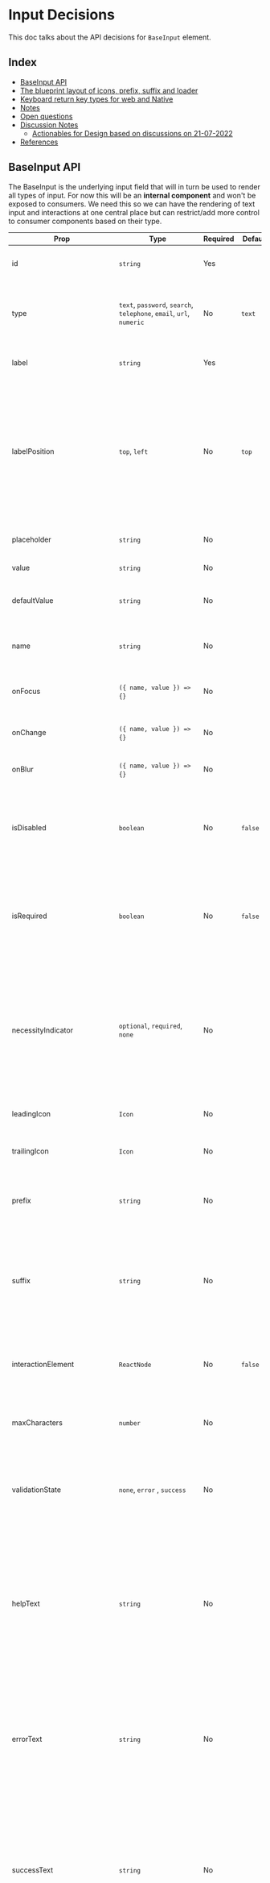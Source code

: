 # Input Decisions <!-- omit in toc -->

This doc talks about the API decisions for `BaseInput` element.

## Index <!-- omit in toc -->

- [BaseInput API](#baseinput-api)
- [The blueprint layout of icons, prefix, suffix and loader](#the-blueprint-layout-of-icons-prefix-suffix-and-loader)
- [Keyboard return key types for web and Native](#keyboard-return-key-types-for-web-and-native)
- [Notes](#notes)
- [Open questions](#open-questions)
- [Discussion Notes](#discussion-notes)
  - [Actionables for Design based on discussions on 21-07-2022](#actionables-for-design-based-on-discussions-on-21-07-2022)
- [References](#references)

## BaseInput API

The BaseInput is the underlying input field that will in turn be used to render all types of input. For now this will be an **internal component** and won't be exposed to consumers. We need this so we can have the rendering of text input and interactions at one central place but can restrict/add more control to consumer components based on their type.

| Prop                                                                                                       | Type                                                                                                                                                                                                                                                   | Required | Default                               | Description                                                                                                                                                                                                                                                                           |
| ---------------------------------------------------------------------------------------------------------- | ------------------------------------------------------------------------------------------------------------------------------------------------------------------------------------------------------------------------------------------------------ | -------- | ------------------------------------- | ------------------------------------------------------------------------------------------------------------------------------------------------------------------------------------------------------------------------------------------------------------------------------------- |
| id                                                                                                         | `string`                                                                                                                                                                                                                                               | Yes      |                                       | ID that will be used for accessibility purpose                                                                                                                                                                                                                                        |
| type                                                                                                       | `text`, `password`, `search`, `telephone`, `email`, `url`, `numeric`                                                                                                                                                                                   | No       | `text`                                | type of text to be rendered. this will also determine the keyboard type to be show on mobile devices                                                                                                                                                                                  |
| label                                                                                                      | `string`                                                                                                                                                                                                                                               | Yes      |                                       | Determines the label of an input field. Also used as `aria-label`                                                                                                                                                                                                                     |
| labelPosition                                                                                              | `top`, `left`                                                                                                                                                                                                                                          | No       | `top`                                 | Used to identify if the label of the input field will be placed on the top of the input field or left. `left` is only available for large screen devices. When position is `left` then the width of the label is fixed to `120px` and the content is aligned left.                    |
| placeholder                                                                                                | `string`                                                                                                                                                                                                                                               | No       |                                       | Placeholder text to be displayed inside the input field                                                                                                                                                                                                                               |
| value                                                                                                      | `string`                                                                                                                                                                                                                                               | No       |                                       | Makes input field [controlled](https://reactjs.org/docs/forms.html#controlled-components)                                                                                                                                                                                             |
| defaultValue                                                                                               | `string`                                                                                                                                                                                                                                               | No       |                                       | Used to set the default value of input field when it's [uncontrolled](https://reactjs.org/docs/uncontrolled-components.html#default-values) controlled                                                                                                                                |
| name                                                                                                       | `string`                                                                                                                                                                                                                                               | No       |                                       | The name of the checkbox group, [useful in form submissions](https://developer.mozilla.org/en-US/docs/Web/HTML/Element/input#name)                                                                                                                                                    |
| onFocus                                                                                                    | `({ name, value }) => {}`                                                                                                                                                                                                                              | No       |                                       | Function called when the value of the input field receives focus                                                                                                                                                                                                                      |
| onChange                                                                                                   | `({ name, value }) => {}`                                                                                                                                                                                                                              | No       |                                       | Function called when the value of the input field changes                                                                                                                                                                                                                             |
| onBlur                                                                                                     | `({ name, value }) => {}`                                                                                                                                                                                                                              | No       |                                       | Function called when the input field loses focus                                                                                                                                                                                                                                      |
| isDisabled                                                                                                 | `boolean`                                                                                                                                                                                                                                              | No       | `false`                               | Marks the input field as disabled. It'll also set `aria-disabled` to true and hence the input field will loose keyboard focus.                                                                                                                                                        |
| isRequired                                                                                                 | `boolean`                                                                                                                                                                                                                                              | No       | `false`                               | Marks the input field as required. if the errorText is provided then that will be shown if the field is required and not filled, else `${label} is required`                                                                                                                          |
| necessityIndicator                                                                                         | `optional`, `required`, `none`                                                                                                                                                                                                                         | No       |                                       | Indicator to be shown next to the label for emphasizing the necessity of the field. if `optional` is provided then it'll show `${label} (optional)` and if `required` is provided then it'll show `${label} *`                                                                        |
| leadingIcon                                                                                                | `Icon`                                                                                                                                                                                                                                                 | No       |                                       | Icon to be displayed at the start of the input field.                                                                                                                                                                                                                                 |
| trailingIcon                                                                                               | `Icon`                                                                                                                                                                                                                                                 | No       |                                       | Icon to be displayed at the end of the input field.                                                                                                                                                                                                                                   |
| prefix                                                                                                     | `string`                                                                                                                                                                                                                                               | No       |                                       | Used when we want to add prefix to the input field. Eg: `$` or `₹`. The prefix will be placed **after** `icon`                                                                                                                                                                        |
| suffix                                                                                                     | `string`                                                                                                                                                                                                                                               | No       |                                       | Used when we want to add suffix to the input field. Eg: `.00` or `@gmail.com`. If `showClearButton` is `true` then suffix will be placed **after** clear button.                                                                                                                      |
| interactionElement                                                                                         | `ReactNode`                                                                                                                                                                                                                                            | No       | `false`                               | Element to be rendered before suffix. This is decided by the component which is extending BaseInput                                                                                                                                                                                   |
| maxCharacters                                                                                              | `number`                                                                                                                                                                                                                                               | No       |                                       | Restrict the number of characters that can be entered in the input field                                                                                                                                                                                                              |
| validationState                                                                                            | `none`, `error` , `success`                                                                                                                                                                                                                            | No       |                                       | Applies the style to the input field based on validation status and shows either `errorText` or `successText` respectively                                                                                                                                                            |
| helpText                                                                                                   | `string`                                                                                                                                                                                                                                               | No       |                                       | Shown when we want to add some hint to the input field. Displayed under the input field. Only one of `helpText`, `errorText` or `successText` is shown at a time in the priority order as `errorText`, `successText`, `helpText`                                                      |
| errorText                                                                                                  | `string`                                                                                                                                                                                                                                               | No       |                                       | Shown when the `validationState` of the input field is set to Error. Only one of `helpText`, `errorText` or `successText` is shown at a time in the priority order as `errorText`, `successText`, `helpText`                                                                          |
| successText                                                                                                | `string`                                                                                                                                                                                                                                               | No       |                                       | Shown when the `validationState` of the input field is set to Success. Only one of `helpText`, `errorText` or `successText` is shown at a time in the priority order as `errorText`, `successText`, `helpText`                                                                        |
| autoFocus                                                                                                  | `boolean`                                                                                                                                                                                                                                              | No       | `false`                               | The autofocus global attribute is a Boolean attribute indicating that an element should be focused on page load. [Web Reference](https://developer.mozilla.org/en-US/docs/Web/HTML/Global_attributes/autofocus), [Native Reference](https://reactnative.dev/docs/textinput#autofocus) |
| autoCompleteSuggestionType                                                                                 | `none`, `creditCardCSC`, `creditCardExpiry`, `creditCardExpiryMonth`, `creditCardExpiryYear`, `creditCardNumber`, `email`, `name`, `username`, `password`, `passwordNew`, `postalAddressCountry`, `postalCode`, `streetAddress`, `smsOTP`, `telephone` | No       |                                       | Specifies autocomplete hints for the system, so it can provide autofill                                                                                                                                                                                                               |
| keyboardReturnKeyType [Check this table for full reference](#keyboard-return-key-types-for-web-and-native) | `default`, `go`, `done`, `next`, `previous`, `search`, `send`                                                                                                                                                                                          | No       | Closest based on the `type` attribute | Determines how the return key should look on the keyboard on mobile devices or virtual keyboard                                                                                                                                                                                       |
| keyboardType                                                                                               | `text`, `search`, `telephone`, `email`, `url`, `numeric`, `decimal`                                                                                                                                                                                    | No       | `text`                                | Keyboard to be shown for specific input types                                                                                                                                                                                                                                         |
| textAlign                                                                                                  | `left`, `center`, `right`                                                                                                                                                                                                                              | No       | `text`                                | Keyboard to be shown for specific input types                                                                                                                                                                                                                                         |
| trailingHeaderSlot                                                                                         | `(value: string) => ReactNode`                                                                                                                                                                                                                         | No       |                                       | Element to be rendered on the trailing slot of input field label                                                                                                                                                                                                                      |
| trailingFooterSlot                                                                                         | `(value?: string) => ReactNode`                                                                                                                                                                                                                        | No       |                                       | Element to be rendered on the trailing slot of input field footer                                                                                                                                                                                                                     |

## The blueprint layout of icons, prefix, suffix and loader

![Base InputField Layout](base-inputfield-layout.png)

## Keyboard return key types for web and Native

| Key Type            | Web                       | Native                                   |
| ------------------- | ------------------------- | ---------------------------------------- |
| <kbd>↵</kbd>        | `enterkeyhint="enter"`    | `returnKeyType="default"`                |
| <kbd>go</kbd>       | `enterkeyhint="go"`       | `returnKeyType="go"`                     |
| <kbd>Done</kbd>     | `enterkeyhint="done"`     | `returnKeyType="done"`                   |
| <kbd>Next</kbd>     | `enterkeyhint="next"`     | `returnKeyType="next"`                   |
| <kbd>Previous</kbd> | `enterkeyhint="previous"` | `returnKeyType="previous"`(android only) |
| <kbd>Search</kbd>   | `enterkeyhint="search"`   | `returnKeyType="search"`                 |
| <kbd>Send</kbd>     | `enterkeyhint="send"`     | `returnKeyType="send"`                   |

## Notes

Reusable components candidate

- label
- helpText/errorText/successText
- character counter(only input field)
- clear icon button
- prefix/suffix

## Open questions

- [ ] Do we need to expose `autoCapitalize` for native?
  - confirm once with mobile devs. design side we shall not touch this
- [ ] Do we need to expose `onSubmitEditing` for native?
- [ ] Do we need to fix the height for reserving space for help/error/success text?
  - Pending on design, Saurav to visually test this
- [x] Do we have icon which is clickable so we can put it under textfield?
  - We don't have need to create one
- [x] motion for the textfield animation in active state
- [x] Do we have a use case of using textfield without label or form level things?
  - Not right now. we'll mark label as required field for now
- [x] fullWidth input field do we have a use case?
  - TextField will always be 100% width of the container
- [x] textContentType for autocomplete on native ios only
  - https://reactnative.dev/docs/textinput#textcontenttype-ios
  - added a prop `autofillSuggestionType` which will work cross platform
- [x] what is the default position for loader in loading state? following are some options

  - based on icon prop
  - based on clearbutton
  - leave this decision upto consumer
  - fix it either on left/right
  - **Conclusion**: fix it on right always. basically all the actionables for input field will always be on the right side(clear, showPassword)

- [x] Do we need leading and trailing both icons? or we shall just accept an `icon` prop and then decide the position internally?
  - **Conclusion**: We shall just accept `icon` prop and we'll always fix the position on the left internally. This will visually bring in consistency when multiple input fields are placed in one form.
- [x] Do we have a use case to show clear button in case of password field?
  - yes. the clear button will be shown before the show password button.
- [x] returnKeyType native - native
  - enterkeyhint - web
- [x] Do we need link? what is the use case?
  - NA
- [x] How to handle the view layout changes on mobile when the keyboard appears so the input doesn't moves out of the view
  - accept and pass ref
- [x] `textAlign` on native need to be exposed?
  - yes might be required for OTP
- [x] multiline error messages?
  - deferred for now until we have a use case for it
- [x] Do we need to show errorText/successText along with helpText or only one of them can be shown at a time?

  - only one at a time in the priority errorText > successText > helpText

- [x] `readonly` need to be supported? or just disabled? or both?

  - Using the disabled prop will prevent the text field from receive keyboard focus or inputs
  - The readOnly prop allows focus on the text field but prevents input or editing
  - We'll right now just go with disabled prop

- [x] labelAlignment - do we need to give this option? if no, then what is the default alignment when the position is left? -

  - always left aligned

- [x] do we need a trailingIconClick? what if we provide clear button and the onClick for that and then only have leading and trailing props which can accept text as well as icon?

  - added `showClearButton` prop along with `onClearButtonClick` handler

## Discussion Notes

### Actionables for Design based on discussions on 21-07-2022

- Action items from discussion(21-07-22)
- Add isLoading prop for the plain input field
- Rename leadingIcon to just icon and fix the position to the left
- Remove trailingIcon and update the docs
- Add clear button component
- Add a prop call showClearButton which will display clear button
- Add necessity indicator prop to all the input fields. if `optional` is provided then it'll show `${label} (optional)` and if `required` is provided then it'll show `${label} *`
- create prefix and suffix props for plain text field
- update docs for keyboard interaction for different input types for mobile. refer https://github.com/razorpay/blade/blob/feat/input-field/packages/blade/src/components/Input/_decisions/decisions.md#web--react-native-attributes-for-showing-keyboard-types-and-autocomplete-suggestions-based-on-input
- add autofillSuggestionType to docs to show how to guide browsers to show the correct autofill suggestions both on desktop and mobile platforms
- add validationState: none | error | success
- visually test if we want to reserve space for help/error/success text to avoid the layout content shift

## References

- Keyboard
  - web
    - attributes: `type`, `inputmode`, `autocomplete`, `keyboardhint`
    - [Blog diff keyboard types and autosuggestion](https://css-tricks.com/better-form-inputs-for-better-mobile-user-experiences/)
    - [Demo of diff keyboard types and autosuggestion](https://better-mobile-inputs.netlify.app/)
    - [`autocomplete`](https://polaris.shopify.com/components/text-field)
    - [`enterkeyhint` demo-1](https://mixable.blog/ux-improvements-enterkeyhint-to-define-action-label-for-the-keyboard-of-mobile-devices/)
    - [`enterkeyhint` demo-2](https://dtapuska.github.io/enterkeyhint/)
    - [`enterkeyhint` ref](https://developer.mozilla.org/en-US/docs/Web/HTML/Global_attributes/enterkeyhint)
  - native
    - [`keyboardType`](https://reactnative.dev/docs/textinput#keyboardtype)
    - [`returnKeyType`](https://reactnative.dev/docs/textinput#returnkeytype)
- [List of autocomplete suggestions across platform](https://docs.google.com/spreadsheets/d/1y6Za5jUA2CnLwPZuMs6zogqPGG8GJhonkhPpgRBvZS0/edit?usp=sharing)
